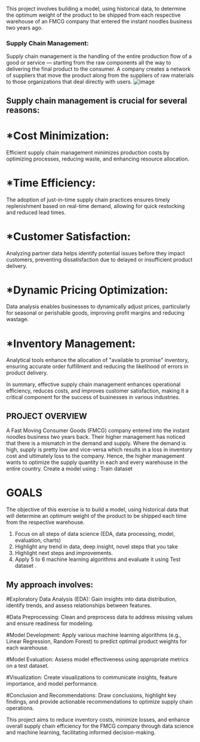 
This project involves building a model, using historical data, to determine the optimum weight of the product to be shipped from each respective warehouse of an FMCG company that entered the instant noodles business two years ago.
### Supply Chain Management:
Supply chain management is the handling of the entire production flow of a good or service — starting from the raw components all the way to delivering the final product to the consumer. A company creates a network of suppliers  that move the product along from the suppliers of raw materials to those organizations that deal directly with users.
![image](https://github.com/anushree6749/capstoneproject_ML_Anushree/assets/138094071/09b0ac97-0388-4c54-8824-0ec8050f8906)

##  Supply chain management is crucial for several reasons:

# *Cost Minimization: 
Efficient supply chain management minimizes production costs by optimizing processes, reducing waste, and enhancing resource allocation.

# *Time Efficiency: 
The adoption of just-in-time supply chain practices ensures timely replenishment based on real-time demand, allowing for quick restocking and reduced lead times.

# *Customer Satisfaction: 
Analyzing partner data helps identify potential issues before they impact customers, preventing dissatisfaction due to delayed or insufficient product delivery.

# *Dynamic Pricing Optimization: 
Data analysis enables businesses to dynamically adjust prices, particularly for seasonal or perishable goods, improving profit margins and reducing wastage.

# *Inventory Management:
Analytical tools enhance the allocation of "available to promise" inventory, ensuring accurate order fulfillment and reducing the likelihood of errors in product delivery.

In summary, effective supply chain management enhances operational efficiency, reduces costs, and improves customer satisfaction, making it a critical component for the success of businesses in various industries.

## PROJECT OVERVIEW
A Fast Moving Consumer Goods (FMCG) company entered into the instant noodles business two
years back. Their higher management has noticed that there is a mismatch in the demand and
supply. Where the demand is high, supply is pretty low and vice-versa which results in a loss in
inventory cost and ultimately loss to the company. Hence, the higher management wants to
optimize the supply quantity in each and every warehouse in the entire country.
Create a model using : Train dataset
# GOALS
The objective of this exercise is to build a model, using historical data that will determine an
optimum weight of the product to be shipped each time from the respective warehouse.
1. Focus on all steps of data science (EDA, data processing, model, evaluation, charts)
2. Highlight any trend in data, deep insight, novel steps that you take
3. Highlight next steps and improvements.
4. Apply 5 to 6 machine learning algorithms and evaluate it using Test dataset .


## My approach involves:

#Exploratory Data Analysis (EDA): 
Gain insights into data distribution, identify trends, and assess relationships between features.

#Data Preprocessing:
Clean and preprocess data to address missing values and ensure readiness for modeling.

#Model Development:
Apply various machine learning algorithms (e.g., Linear Regression, Random Forest) to predict optimal product weights for each warehouse.

#Model Evaluation:
Assess model effectiveness using appropriate metrics on a test dataset.

#Visualization:
Create visualizations to communicate insights, feature importance, and model performance.

#Conclusion and Recommendations: 
Draw conclusions, highlight key findings, and provide actionable recommendations to optimize supply chain operations.

This project aims to reduce inventory costs, minimize losses, and enhance overall supply chain efficiency for the FMCG company through data science and machine learning, facilitating informed decision-making.

